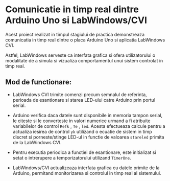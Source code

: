 # Comunicatie in timp real dintre Arduino Uno si LabWindows/CVI

Acest proiect realizat in timpul stagiului de practica demonstreaza comunicatia in timp real dintre o placa Arduino Uno si aplicatia LabWindows CVI.

Astfel, LabWindows serveste ca interfata grafica si ofera utilizatorului o modalitate de a simula si vizualiza comportamentul unui sistem controlat in timp real.

## Mod de functionare:

- LabWindows CVI trimite comenzi precum semnalul de referinta, perioada de esantionare si starea LED-ului catre Arduino prin portul serial.

- Arduino verifica daca datele sunt disponibile in memoria tampon serial, le citeste si le converteste in valori numerice urmand a fi atribuite variabilelor de control `Refk` , `Te` , `led`. Acesta efectueaza calcule pentru a actualiza iesirea de control `yk` utilizand o ecuatie de sistem in timp discret si porneste/stinge LED-ul in functie de valoarea `stareled` primita de la LabWindows CVI.

- Pentru executia periodica a functiei de esantionare, este initializat si setat o intrerupere a temporizatorului utilizand `TimerOne`.

- LabWindows/CVI actualizeaza interfata grafica cu datele primite de la Arduino, permitand monitorizarea si controlul in timp real al sistemului.

